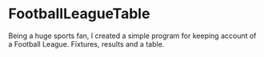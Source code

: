# FootballLeagueTable
Being a huge sports fan, I created a simple program for keeping account of a Football League. Fixtures, results and a table. 
